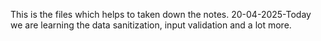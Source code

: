 This is the files which helps to taken down the notes.
20-04-2025-Today we are learning the data sanitization, input validation and a lot more.
